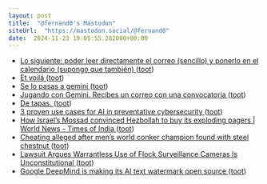 ```yaml
---
layout: post
title:  "@fernand0's Mastodon"
siteUrl:  "https://mastodon.social/@fernand0"
date:  2024-11-23 19:05:55.282000+00:00
---
```

*  [Lo siguiente: poder leer directamente el correo (sencillo) y ponerlo en el calendario (supongo que también) ](https://mastodon.social/@fernand0/113533829466253980) ([toot](https://mastodon.social/@fernand0/113533829466253980))
*  [Et voilá ](https://mastodon.social/@fernand0/113533827317797544) ([toot](https://mastodon.social/@fernand0/113533827317797544))
*  [Se lo pasas a gemini ](https://mastodon.social/@fernand0/113533823915783112) ([toot](https://mastodon.social/@fernand0/113533823915783112))
*  [Jugando con Gemini. Recibes un correo con una convocatoria ](https://mastodon.social/@fernand0/113533819507258300) ([toot](https://mastodon.social/@fernand0/113533819507258300))
*  [De tapas. ](https://avecesunafoto.wordpress.com/2024/11/23/de-tapas-4) ([toot](https://mastodon.social/@fernand0/113533632035184240))
*  [3 proven use cases for AI in preventative cybersecurity ](https://news.killnetswitch.com/3-confirmed-use-instances-for-ai-in-preventative-cybersecurity) ([toot](https://mastodon.social/@fernand0/113533604365257637))
*  [How Israel’s Mossad convinced Hezbollah to buy its exploding pagers \| World News - Times of India ](https://timesofindia.indiatimes.com/world/middle-east/how-israels-mossad-convinced-hezbollah-to-buy-its-exploding-pagers/articleshow/113980318.cm) ([toot](https://mastodon.social/@fernand0/113533440818375814))
*  [Cheating alleged after men’s world conker champion found with steel chestnut ](https://www.theguardian.com/sport/2024/oct/14/cheating-alleged-after-mens-world-conker-champion-found-with-steel-chestnu) ([toot](https://mastodon.social/@fernand0/113533189140560265))
*  [Lawsuit Argues Warrantless Use of Flock Surveillance Cameras Is Unconstitutional ](https://www.404media.co/lawsuit-argues-warrantless-use-of-flock-surveillance-cameras-is-unconstitutional) ([toot](https://mastodon.social/@fernand0/113532943206650288))
*  [Google DeepMind is making its AI text watermark open source ](https://www.technologyreview.com/2024/10/23/1106105/google-deepmind-is-making-its-ai-text-watermark-open-source) ([toot](https://mastodon.social/@fernand0/113532227204155372))
